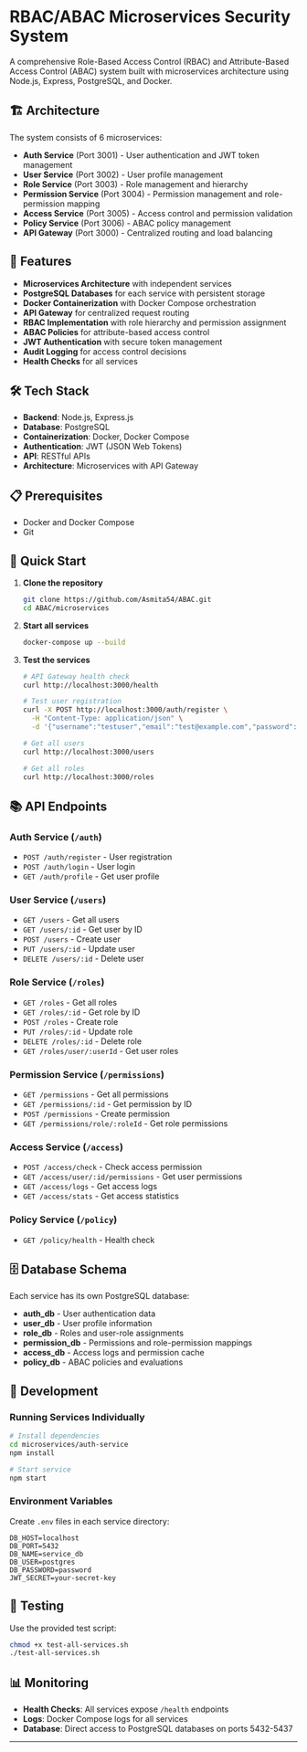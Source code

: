 # RBAC/ABAC Microservices Security System

A comprehensive Role-Based Access Control (RBAC) and Attribute-Based Access Control (ABAC) system built with microservices architecture using Node.js, Express, PostgreSQL, and Docker.

## 🏗️ Architecture

The system consists of 6 microservices:

- **Auth Service** (Port 3001) - User authentication and JWT token management
- **User Service** (Port 3002) - User profile management
- **Role Service** (Port 3003) - Role management and hierarchy
- **Permission Service** (Port 3004) - Permission management and role-permission mapping
- **Access Service** (Port 3005) - Access control and permission validation
- **Policy Service** (Port 3006) - ABAC policy management
- **API Gateway** (Port 3000) - Centralized routing and load balancing

## 🚀 Features

- **Microservices Architecture** with independent services
- **PostgreSQL Databases** for each service with persistent storage
- **Docker Containerization** with Docker Compose orchestration
- **API Gateway** for centralized request routing
- **RBAC Implementation** with role hierarchy and permission assignment
- **ABAC Policies** for attribute-based access control
- **JWT Authentication** with secure token management
- **Audit Logging** for access control decisions
- **Health Checks** for all services

## 🛠️ Tech Stack

- **Backend**: Node.js, Express.js
- **Database**: PostgreSQL
- **Containerization**: Docker, Docker Compose
- **Authentication**: JWT (JSON Web Tokens)
- **API**: RESTful APIs
- **Architecture**: Microservices with API Gateway

## 📋 Prerequisites

- Docker and Docker Compose
- Git

## 🚀 Quick Start

1. **Clone the repository**
   ```bash
   git clone https://github.com/Asmita54/ABAC.git
   cd ABAC/microservices
   ```

2. **Start all services**
   ```bash
   docker-compose up --build
   ```

3. **Test the services**
   ```bash
   # API Gateway health check
   curl http://localhost:3000/health
   
   # Test user registration
   curl -X POST http://localhost:3000/auth/register \
     -H "Content-Type: application/json" \
     -d '{"username":"testuser","email":"test@example.com","password":"testpass"}'
   
   # Get all users
   curl http://localhost:3000/users
   
   # Get all roles
   curl http://localhost:3000/roles
   ```

## 📚 API Endpoints

### Auth Service (`/auth`)
- `POST /auth/register` - User registration
- `POST /auth/login` - User login
- `GET /auth/profile` - Get user profile

### User Service (`/users`)
- `GET /users` - Get all users
- `GET /users/:id` - Get user by ID
- `POST /users` - Create user
- `PUT /users/:id` - Update user
- `DELETE /users/:id` - Delete user

### Role Service (`/roles`)
- `GET /roles` - Get all roles
- `GET /roles/:id` - Get role by ID
- `POST /roles` - Create role
- `PUT /roles/:id` - Update role
- `DELETE /roles/:id` - Delete role
- `GET /roles/user/:userId` - Get user roles

### Permission Service (`/permissions`)
- `GET /permissions` - Get all permissions
- `GET /permissions/:id` - Get permission by ID
- `POST /permissions` - Create permission
- `GET /permissions/role/:roleId` - Get role permissions

### Access Service (`/access`)
- `POST /access/check` - Check access permission
- `GET /access/user/:id/permissions` - Get user permissions
- `GET /access/logs` - Get access logs
- `GET /access/stats` - Get access statistics

### Policy Service (`/policy`)
- `GET /policy/health` - Health check

## 🗄️ Database Schema

Each service has its own PostgreSQL database:

- **auth_db** - User authentication data
- **user_db** - User profile information
- **role_db** - Roles and user-role assignments
- **permission_db** - Permissions and role-permission mappings
- **access_db** - Access logs and permission cache
- **policy_db** - ABAC policies and evaluations

## 🔧 Development

### Running Services Individually

```bash
# Install dependencies
cd microservices/auth-service
npm install

# Start service
npm start
```

### Environment Variables

Create `.env` files in each service directory:

```env
DB_HOST=localhost
DB_PORT=5432
DB_NAME=service_db
DB_USER=postgres
DB_PASSWORD=password
JWT_SECRET=your-secret-key
```

## 🧪 Testing

Use the provided test script:

```bash
chmod +x test-all-services.sh
./test-all-services.sh
```

## 📊 Monitoring

- **Health Checks**: All services expose `/health` endpoints
- **Logs**: Docker Compose logs for all services
- **Database**: Direct access to PostgreSQL databases on ports 5432-5437


---
